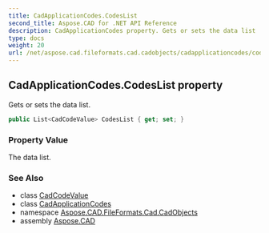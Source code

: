 ```yaml
---
title: CadApplicationCodes.CodesList
second_title: Aspose.CAD for .NET API Reference
description: CadApplicationCodes property. Gets or sets the data list
type: docs
weight: 20
url: /net/aspose.cad.fileformats.cad.cadobjects/cadapplicationcodes/codeslist/
---
```

## CadApplicationCodes.CodesList property

Gets or sets the data list.

```csharp
public List<CadCodeValue> CodesList { get; set; }
```

### Property Value

The data list.

### See Also

* class [CadCodeValue](../../../aspose.cad.fileformats.cad/cadcodevalue/)
* class [CadApplicationCodes](../)
* namespace [Aspose.CAD.FileFormats.Cad.CadObjects](../../cadapplicationcodes/)
* assembly [Aspose.CAD](../../../)


